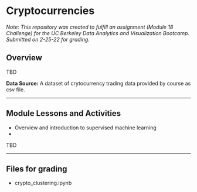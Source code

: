 # Cryptocurrencies

*Note: This repository was created to fulfill an assignment (Module 18 Challenge) for the UC Berkeley Data Analytics and Visualization Bootcamp. Submitted on 2-25-22 for grading.*



## Overview

TBD


**Data Source:** 
A dataset of crytocurrency trading data provided by course as csv file.


---
## Module Lessons and Activities

- Overview and introduction to supervised machine learning
- 

TBD



---
## Files for grading

- crypto_clustering.ipynb